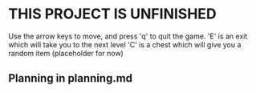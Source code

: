# THIS PROJECT IS UNFINISHED

Use the arrow keys to move, and press 'q' to quit the game.
'E' is an exit which will take you to the next level
'C' is a chest which will give you a random item (placeholder for now)

## Planning in planning.md
